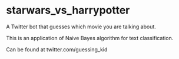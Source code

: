 # starwars_vs_harrypotter
A Twitter bot that guesses which movie you are talking about.


This is an application of Naive Bayes algorithm for text classification.

Can be found at twitter.com/guessing_kid
